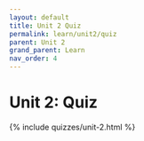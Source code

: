 ```yaml
---
layout: default
title: Unit 2 Quiz
permalink: learn/unit2/quiz
parent: Unit 2
grand_parent: Learn
nav_order: 4
---
```


# Unit 2: Quiz

{% include quizzes/unit-2.html %}
